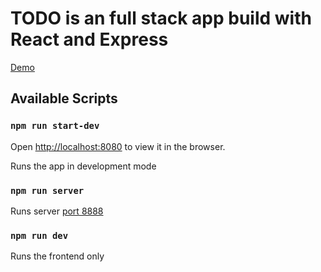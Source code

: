 # TODO is an full stack app build with React and Express


<a href="https://my-react-redux-todo-list.herokuapp.com/">Demo</a>

## Available Scripts

### `npm run start-dev`<br />
Open [http://localhost:8080](http://localhost:8080) to view it in the browser.

Runs the app in development mode

### `npm run server`

Runs server [port 8888](http://localhost:8888)

### `npm run dev`

Runs the frontend only 
